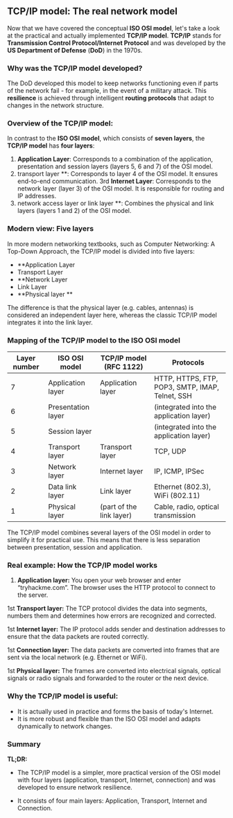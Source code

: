 ## TCP/IP model: The real network model

Now that we have covered the conceptual **ISO OSI model**, let's take a look at the practical and actually implemented **TCP/IP model**. **TCP/IP** stands for **Transmission Control Protocol/Internet Protocol** and was developed by the **US Department of Defense** (**DoD**) in the 1970s.

### Why was the TCP/IP model developed?

The DoD developed this model to keep networks functioning even if parts of the network fail - for example, in the event of a military attack. This **resilience** is achieved through intelligent **routing protocols** that adapt to changes in the network structure.

### Overview of the TCP/IP model:

In contrast to the **ISO OSI model**, which consists of **seven layers**, the **TCP/IP model** has **four layers**:

1. **Application Layer**: Corresponds to a combination of the application, presentation and session layers (layers 5, 6 and 7) of the OSI model.
2. transport layer **: Corresponds to layer 4 of the OSI model. It ensures end-to-end communication.
3rd **Internet Layer**: Corresponds to the network layer (layer 3) of the OSI model. It is responsible for routing and IP addresses.
4. network access layer or link layer **: Combines the physical and link layers (layers 1 and 2) of the OSI model.

### Modern view: Five layers

In more modern networking textbooks, such as Computer Networking: A Top-Down Approach, the TCP/IP model is divided into five layers:

- **Application Layer
- Transport Layer
- **Network Layer
- Link Layer
- **Physical layer **

The difference is that the physical layer (e.g. cables, antennas) is considered an independent layer here, whereas the classic TCP/IP model integrates it into the link layer.

### Mapping of the TCP/IP model to the ISO OSI model

| Layer number | ISO OSI model | TCP/IP model (RFC 1122) | Protocols |
| ------------- | ----------------------- | ----------------------------- | ----------------------------------------------- |
| 7 | Application layer | Application layer | HTTP, HTTPS, FTP, POP3, SMTP, IMAP, Telnet, SSH |
| 6 | Presentation layer | | (integrated into the application layer) |
| 5 | Session layer | | (integrated into the application layer) |
| 4 | Transport layer | Transport layer | TCP, UDP |
| 3 | Network layer | Internet layer | IP, ICMP, IPSec |
| 2 | Data link layer | Link layer | Ethernet (802.3), WiFi (802.11) |
| 1 | Physical layer | (part of the link layer) | Cable, radio, optical transmission |

The TCP/IP model combines several layers of the OSI model in order to simplify it for practical use. This means that there is less separation between presentation, session and application.

### Real example: How the TCP/IP model works

1. **Application layer:**
   You open your web browser and enter “tryhackme.com”. The browser uses the HTTP protocol to connect to the server.

1st **Transport layer:**
   The TCP protocol divides the data into segments, numbers them and determines how errors are recognized and corrected.

1st **Internet layer:**
   The IP protocol adds sender and destination addresses to ensure that the data packets are routed correctly.

1st **Connection layer:**
   The data packets are converted into frames that are sent via the local network (e.g. Ethernet or WiFi).

1st **Physical layer:**
   The frames are converted into electrical signals, optical signals or radio signals and forwarded to the router or the next device.

### Why the TCP/IP model is useful:

- It is actually used in practice and forms the basis of today's Internet.
- It is more robust and flexible than the ISO OSI model and adapts dynamically to network changes.

### Summary

**TL;DR:**

- The TCP/IP model is a simpler, more practical version of the OSI model with four layers (application, transport, Internet, connection) and was developed to ensure network resilience.

- It consists of four main layers: Application, Transport, Internet and Connection.